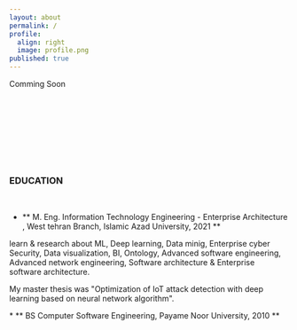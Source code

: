 ```yaml
---
layout: about
permalink: /
profile:
  align: right
  image: profile.png
published: true
---
```


Comming Soon


<!--
[Gradfolio](https://github.com/jitinnair1/gradfolio){:target="_blank"} is a responsive, dark-mode ready Jekyll theme designed keeping academia in mind. The easiest way to install the theme is to fork it using GitHub. Check the README file for [instructions](https://github.com/jitinnair1/gradfolio#installation){:target="_blank"}.
<!--
If you want to use this space to write your biography here, edit the `index.md` file. You can put a picture in, too. Rename your picture to `profile.png` and put it in the `assets/images/` folder.
<!--
The social-icons footer can be used to link profiles from GitHub, OrcID and ReasearchGate aprart form the usual Twitter, LinkedIn and Facebook. You can add your user ID in the `_config.yml` file to link your accounts.
-->


<br><br><br><br><br><br><br>

### EDUCATION
​
* ** M. Eng. Information Technology Engineering - Enterprise Architecture ,  West tehran Branch, Islamic Azad University, 2021 **

<p>learn & research about ML, Deep learning, Data minig, Enterprise cyber Security, Data visualization, BI, Ontology, Advanced software engineering, Advanced network engineering, Software architecture & Enterprise software architecture.</p>
<p>My  master thesis was "Optimization of IoT attack detection with deep learning based on neural network 
algorithm". </p>
​
* ** BS Computer Software Engineering, Payame Noor University, 2010 **

